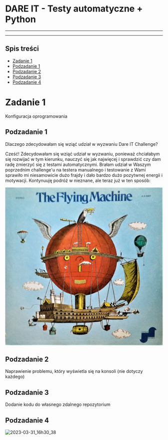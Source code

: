 # DARE IT - Testy automatyczne + Python
---
---
## Spis treści
* [Zadanie 1](#zadanie-1)
* [Podzadanie 1](#podzadanie-1)
* [Podzadanie 2](#podzadanie-2)
* [Podzadanie 3](#podzadanie-3)
* [Podzadanie 4](#podzadanie-4)
# Zadanie 1 
Konfiguracja oprogramowania
## Podzadanie 1
Dlaczego zdecydowałam się wziąć udział w wyzwaniu Dare IT Challenge?

Cześć! Zdecydowałam się wziąć udział w wyzwaniu, ponieważ chciałabym się rozwijać w tym kierunku, nauczyć się jak 
najwięcej i sprawdzić czy dam radę zmierzyć się z testami automatycznymi.
Brałam udział w Waszym poprzednim challenge'u na testera manualnego i
testowanie z Wami sprawiło mi niesamowicie dużo frajdy i dało bardzo dużo pozytwnej energii i motywacji. 
Kontynuuję podróż w nieznane, ale teraz już w ten sposób:


![img_3.png](img_3.png)
## Podzadanie 2 
Naprawienie problemu, który wyświetla się na konsoli (nie dotyczy każdego)
## Podzadanie 3
Dodanie kodu do własnego zdalnego repozytorium
## Podzadanie 4
![2023-03-31_16h30_38](https://user-images.githubusercontent.com/122229411/229150021-6541ef57-bbb3-474c-bf86-b2e858834dbe.png)
